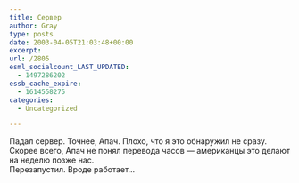 ```yaml
---
title: Сервер
author: Gray
type: posts
date: 2003-04-05T21:03:48+00:00
excerpt:
url: /2805
esml_socialcount_LAST_UPDATED:
  - 1497286202
essb_cache_expire:
  - 1614558275
categories:
  - Uncategorized

---
```








Падал сервер. Точнее, Апач. Плохо, что я это обнаружил не сразу.  
Скорее всего, Апач не понял перевода часов &#8212; американцы это делают на неделю позже нас.  
Перезапустил. Вроде работает&#8230;